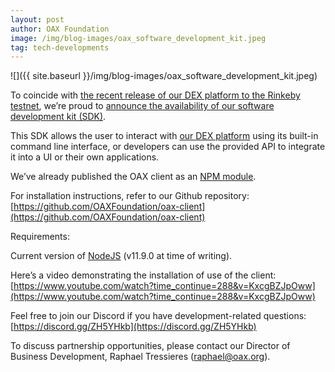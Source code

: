 ```yaml
---
layout: post
author: OAX Foundation
image: /img/blog-images/oax_software_development_kit.jpeg
tag: tech-developments
---
```

![]({{ site.baseurl }}/img/blog-images/oax_software_development_kit.jpeg)

To coincide with [the recent release of our DEX platform to the Rinkeby testnet](https://cryptobriefing.com/oax-dex-mass-adoption/), we’re proud to [announce the availability of our software development kit (SDK)](https://www.oax.org/en/testnet-announcement).

This SDK allows the user to interact with [our DEX platform](https://bitcoinexchangeguide.com/hong-kong-dex-trading-platform-oax-announces-scaling-protocol-to-spur-mass-user-adoption/) using its built-in command line interface, or developers can use the provided API to integrate it into a UI or their own applications.

We’ve already published the OAX client as an [NPM module](https://github.com/OAXFoundation/oax-client).

For installation instructions, refer to our Github repository:
[https://github.com/OAXFoundation/oax-client](https://github.com/OAXFoundation/oax-client)

Requirements:

Current version of [NodeJS](https://nodejs.org/en/) (v11.9.0 at time of writing).

Here’s a video demonstrating the installation of use of the client:[https://www.youtube.com/watch?time_continue=288&v=KxcgBZJpOww](https://www.youtube.com/watch?time_continue=288&v=KxcgBZJpOww)


Feel free to join our Discord if you have development-related questions:[https://discord.gg/ZH5YHkb](https://discord.gg/ZH5YHkb)

To discuss partnership opportunities, please contact our Director of Business Development, Raphael Tressieres ([raphael@oax.org](mailto:raphael@oax.org)).
